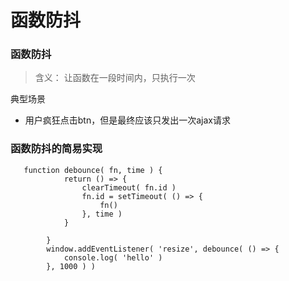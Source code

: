 # 函数防抖

### 函数防抖

> 含义： 让函数在一段时间内，只执行一次

典型场景

- 用户疯狂点击btn，但是最终应该只发出一次ajax请求


### 函数防抖的简易实现

```
   function debounce( fn, time ) {
            return () => {
                clearTimeout( fn.id )
                fn.id = setTimeout( () => {
                    fn()
                }, time )
            }

        }
        window.addEventListener( 'resize', debounce( () => {
            console.log( 'hello' )
        }, 1000 ) )


```
